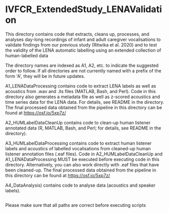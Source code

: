 # IVFCR_ExtendedStudy_LENAValidation

This directory contains code that extracts, cleans up, processes, and analyses day-long recordings of infant and adult caregiver vocalisations to validate findings from our previous study (Ritwika et al. 2020) and to test the validity of the LENA automatic labelling using an extended collection of human-labelled data

The directory names are indexed as A1, A2, etc. to indicate the suggested order to follow. If all directories are not currently named with a prefix of the form 'A<number>', they will be in future updates.

A1_LENADataProcessing contains code to extract LENA labels as well as acoustics from .wav and .its files (MATLAB, Bash, and Perl). Code in this directory also generates a metadata file as well as z-scored acoustics and time series data for the LENA data. For details, see README in the directory. The final processed data obtained from the pipeline in this directory can be found at https://osf.io/5xp7z/

A2_HUMLabelDataCleanUp contains code to clean-up human listener annotated data (R, MATLAB, Bash, and Perl; for details, see README in the directory).

A3_HUMLabelDataProcessing contains code to extract human listener labels and acoustics of labelled vocalisations from cleaned-up human listener annotation files (.eaf files). Code in A2_HUMLabelDataCleanUp and A1_LENADataProcessing MUST be executed before executing code in this directory. Alternatively, you can also work directly with .eaf files that have been cleaned-up. The final processed data obtained from the pipeline in this directory can be found at https://osf.io/5xp7z/

A4_DataAnalysis) contains code to analyse data (acoustics and speaker labels). 

##
Please make sure that all paths are correct before executing scripts
##
